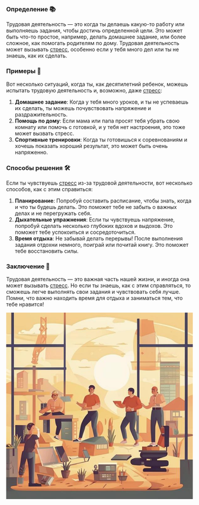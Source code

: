### Определение 📚
Трудовая деятельность — это когда ты делаешь какую-то работу или выполняешь задания, чтобы достичь определенной цели. Это может быть что-то простое, например, делать домашнее задание, или более сложное, как помогать родителям по дому. Трудовая деятельность может вызывать [стресс](стресс.md), особенно если у тебя много дел или ты не знаешь, как их сделать.

### Примеры 🧒
Вот несколько ситуаций, когда ты, как десятилетний ребенок, можешь испытать трудовую деятельность и, возможно, даже [стресс](стресс.md):

1. **Домашнее задание**: Когда у тебя много уроков, и ты не успеваешь их сделать, ты можешь почувствовать напряжение и раздражительность.
2. **Помощь по дому**: Если мама или папа просят тебя убрать свою комнату или помочь с готовкой, и у тебя нет настроения, это тоже может вызвать стресс.
3. **Спортивные тренировки**: Когда ты готовишься к соревнованиям и хочешь показать хороший результат, это может быть очень напряженно.

### Способы решения 🛠️
Если ты чувствуешь [стресс](стресс.md) из-за трудовой деятельности, вот несколько способов, как с этим справиться:

1. **Планирование**: Попробуй составить расписание, чтобы знать, когда и что ты будешь делать. Это поможет тебе не забыть о важных делах и не перегружать себя.
2. **Дыхательные упражнения**: Если ты чувствуешь напряжение, попробуй сделать несколько глубоких вдохов и выдохов. Это поможет тебе успокоиться и сосредоточиться.
3. **Время отдыха**: Не забывай делать перерывы! После выполнения задания отдохни немного, поиграй или почитай книгу. Это поможет тебе восстановить силы.

### Заключение 🌈
Трудовая деятельность — это важная часть нашей жизни, и иногда она может вызывать [стресс](стресс.md). Но если ты знаешь, как с этим справляться, то сможешь легче выполнять свои задания и чувствовать себя лучше. Помни, что важно находить время для отдыха и заниматься тем, что тебе нравится!



![Изображение трудовая_деятельность](трудовая_деятельность.jpg)

